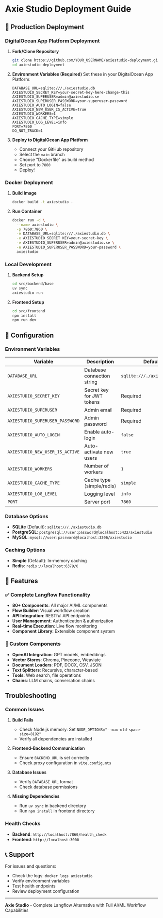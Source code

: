 # Axie Studio Deployment Guide

## 🚀 **Production Deployment**

### **DigitalOcean App Platform Deployment**

1. **Fork/Clone Repository**
   ```bash
   git clone https://github.com/YOUR_USERNAME/axiestudio-deployment.git
   cd axiestudio-deployment
   ```

2. **Environment Variables (Required)**
   Set these in your DigitalOcean App Platform:
   ```
   DATABASE_URL=sqlite:///./axiestudio.db
   AXIESTUDIO_SECRET_KEY=your-secret-key-here-change-this
   AXIESTUDIO_SUPERUSER=admin@axiestudio.se
   AXIESTUDIO_SUPERUSER_PASSWORD=your-superuser-password
   AXIESTUDIO_AUTO_LOGIN=false
   AXIESTUDIO_NEW_USER_IS_ACTIVE=true
   AXIESTUDIO_WORKERS=1
   AXIESTUDIO_CACHE_TYPE=simple
   AXIESTUDIO_LOG_LEVEL=info
   PORT=7860
   DO_NOT_TRACK=1
   ```

3. **Deploy to DigitalOcean App Platform**
   - Connect your GitHub repository
   - Select the `main` branch
   - Choose "Dockerfile" as build method
   - Set port to `7860`
   - Deploy!

### **Docker Deployment**

1. **Build Image**
   ```bash
   docker build -t axiestudio .
   ```

2. **Run Container**
   ```bash
   docker run -d \
     --name axiestudio \
     -p 7860:7860 \
     -e DATABASE_URL=sqlite:///./axiestudio.db \
     -e AXIESTUDIO_SECRET_KEY=your-secret-key \
     -e AXIESTUDIO_SUPERUSER=admin@axiestudio.se \
     -e AXIESTUDIO_SUPERUSER_PASSWORD=your-password \
     axiestudio
   ```

### **Local Development**

1. **Backend Setup**
   ```bash
   cd src/backend/base
   uv sync
   axiestudio run
   ```

2. **Frontend Setup**
   ```bash
   cd src/frontend
   npm install
   npm run dev
   ```

## 🔧 **Configuration**

### **Environment Variables**

| Variable | Description | Default |
|----------|-------------|---------|
| `DATABASE_URL` | Database connection string | `sqlite:///./axiestudio.db` |
| `AXIESTUDIO_SECRET_KEY` | Secret key for JWT tokens | Required |
| `AXIESTUDIO_SUPERUSER` | Admin email | Required |
| `AXIESTUDIO_SUPERUSER_PASSWORD` | Admin password | Required |
| `AXIESTUDIO_AUTO_LOGIN` | Enable auto-login | `false` |
| `AXIESTUDIO_NEW_USER_IS_ACTIVE` | Auto-activate new users | `true` |
| `AXIESTUDIO_WORKERS` | Number of workers | `1` |
| `AXIESTUDIO_CACHE_TYPE` | Cache type (simple/redis) | `simple` |
| `AXIESTUDIO_LOG_LEVEL` | Logging level | `info` |
| `PORT` | Server port | `7860` |

### **Database Options**

- **SQLite** (Default): `sqlite:///./axiestudio.db`
- **PostgreSQL**: `postgresql://user:password@localhost:5432/axiestudio`
- **MySQL**: `mysql://user:password@localhost:3306/axiestudio`

### **Caching Options**

- **Simple** (Default): In-memory caching
- **Redis**: `redis://localhost:6379/0`

## 🎯 **Features**

### **✅ Complete Langflow Functionality**
- **80+ Components**: All major AI/ML components
- **Flow Builder**: Visual workflow creation
- **API Integration**: RESTful API endpoints
- **User Management**: Authentication & authorization
- **Real-time Execution**: Live flow monitoring
- **Component Library**: Extensible component system

### **🔧 Custom Components**
- **OpenAI Integration**: GPT models, embeddings
- **Vector Stores**: Chroma, Pinecone, Weaviate
- **Document Loaders**: PDF, DOCX, CSV, JSON
- **Text Splitters**: Recursive, character-based
- **Tools**: Web search, file operations
- **Chains**: LLM chains, conversation chains

## **Troubleshooting**

### **Common Issues**

1. **Build Fails**
   - Check Node.js memory: Set `NODE_OPTIONS="--max-old-space-size=8192"`
   - Verify all dependencies are installed

2. **Frontend-Backend Communication**
   - Ensure `BACKEND_URL` is set correctly
   - Check proxy configuration in `vite.config.mts`

3. **Database Issues**
   - Verify `DATABASE_URL` format
   - Check database permissions

4. **Missing Dependencies**
   - Run `uv sync` in backend directory
   - Run `npm install` in frontend directory

### **Health Checks**
- **Backend**: `http://localhost:7860/health_check`
- **Frontend**: `http://localhost:3000`

## 📞 **Support**

For issues and questions:
- Check the logs: `docker logs axiestudio`
- Verify environment variables
- Test health endpoints
- Review deployment configuration

---

**Axie Studio** - Complete Langflow Alternative with Full AI/ML Workflow Capabilities 